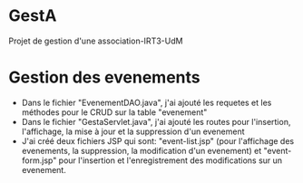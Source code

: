 # GestA
Projet de gestion d'une association-IRT3-UdM

# Gestion des evenements
- Dans le fichier "EvenementDAO.java", j'ai ajouté les requetes et les méthodes pour le CRUD sur la table "evenement"
- Dans le fichier "GestaServlet.java", j'ai ajouté les routes pour l'insertion, l'affichage, la mise à jour et la suppression d'un evenement
- J'ai créé deux fichiers JSP qui sont: "event-list.jsp" (pour l'affichage des evenements, la suppression, la modification d'un evenement) et "event-form.jsp" pour l'insertion et l'enregistrement des modifications sur un evenement. 
